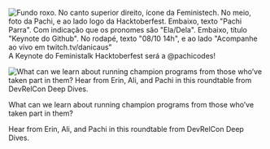 
![Fundo roxo. No canto superior direito, ícone da Feministech. No meio, foto da Pachi, e ao lado logo da Hacktoberfest. Embaixo, texto "Pachi Parra". Com indicação que os pronomes são "Ela/Dela". Embaixo, título "Keynote do Github". No rodapé, texto "08/10 14h", e ao lado "Acompanhe ao vivo em twitch.tv/danicaus"](https://user-images.githubusercontent.com/44537285/194552221-bb0c7d73-33ed-47e3-8674-5aea70a33c7a.png)
A Keynote do Feministalk Hacktoberfest será a @pachicodes!


![What can we learn about running champion programs from those who’ve taken part in them? Hear from Erin, Ali, and Pachi in this roundtable from DevRelCon Deep Dives.](https://user-images.githubusercontent.com/44537285/194553163-5163e1b2-7445-4bef-b644-3942b17b4130.png)

What can we learn about running champion programs from those who’ve taken part in them?

Hear from Erin, Ali, and Pachi in this roundtable from DevRelCon Deep Dives.

